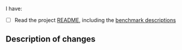 <!-- Thanks for helping to improve this project! 🙏 -->

I have:

* [ ] Read the project [README](../README.md), including the [benchmark descriptions](../README.md#available-benchmarks)

## Description of changes

<!-- 

Please include a descrition for your change. Things like:

* Why it is done (a problem description)
* Why it is done the way you have done it (a solution description)

Please help us understand the changes and the rationale even if we are not experts or even familiar with the particular language you are providing changes for.

If you provide changes to the implementation of one or more language, for one or more benchmark, please include output from benchmark runs, before and after the change.

Thanks again for contributing!
-->

